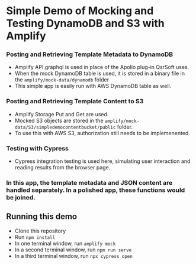 # Simple Demo of Mocking and Testing DynamoDB and S3 with Amplify

### Posting and Retrieving Template Metadata to DynamoDB
- Amplify API.graphql is used in place of the Apollo plug-in QsrSoft uses.
- When the mock DynamoDB table is used, it is stored in a binary file in the `amplify/mock-data/dynamodb` folder
- This simple app is easily run with AWS DynamoDB table as well.   
### Posting and Retrieving Template Content to S3
- Amplify Storage Put and Get are used.
- Mocked S3 objects are stored in the `amplify/mock-data/S3/simpledemocontentbucket/public` folder.  
- To use this with AWS S3, authorization still needs to be implemenented.
### Testing with Cypress
- Cypress integration testing is used here, simulating user interaction and reading results from the browser page.

### In this app, the template metadata and JSON content are handled separately. In a polished app, these functions would be joined.

## Running this demo
- Clone this repository
- Run `npm install`
- In one terminal window, run `amplify mock`
- In a second terminal window, run `npm run serve`
- In a third terminal window, run `npx cypress open`
